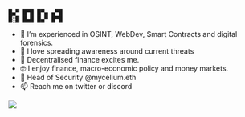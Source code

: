 ```
█▄▀ █▀█ █▀▄ ▄▀█
█░█ █▄█ █▄▀ █▀█
```
- 🌱 I’m experienced in OSINT, WebDev, Smart Contracts and digital forensics.
- 💞️ I love spreading awareness around current threats
- 🔁 Decentralised finance excites me.
- 🤓 I enjoy finance, macro-economic policy and money markets.
- 🔐 Head of Security @mycelium.eth
- 📫 Reach me on twitter or discord

<img src="https://31.media.tumblr.com/80a27702d2a0e816ce9254fe1406d37d/tumblr_mnr1p8WZux1sn5r0ro1_500.gif"  />

